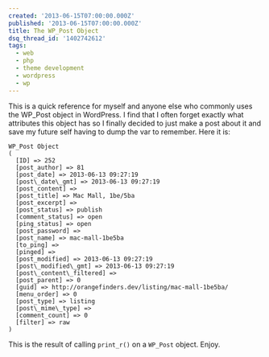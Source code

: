 ```yaml
---
created: '2013-06-15T07:00:00.000Z'
published: '2013-06-15T07:00:00.000Z'
title: The WP_Post Object
dsq_thread_id: '1402742612'
tags:
  - web
  - php
  - theme development
  - wordpress
  - wp
---
```


This is a quick reference for myself and anyone else who commonly uses the WP_Post object in WordPress. I find that I often forget exactly what attributes this object has so I finally decided to just make a post about it and save my future self having to dump the var to remember. Here it is:

<!--more-->

```
WP_Post Object
(
  [ID] => 252
  [post_author] => 81
  [post_date] => 2013-06-13 09:27:19
  [post\_date\_gmt] => 2013-06-13 09:27:19
  [post_content] =>
  [post_title] => Mac Mall, 1be/5ba
  [post_excerpt] =>
  [post_status] => publish
  [comment_status] => open
  [ping_status] => open
  [post_password] =>
  [post_name] => mac-mall-1be5ba
  [to_ping] =>
  [pinged] =>
  [post_modified] => 2013-06-13 09:27:19
  [post\_modified\_gmt] => 2013-06-13 09:27:19
  [post\_content\_filtered] =>
  [post_parent] => 0
  [guid] => http://orangefinders.dev/listing/mac-mall-1be5ba/
  [menu_order] => 0
  [post_type] => listing
  [post\_mime\_type] =>
  [comment_count] => 0
  [filter] => raw
)
```

This is the result of calling `print_r()` on a `WP_Post` object. Enjoy.